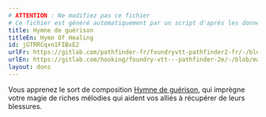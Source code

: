 ```yaml
---
# ATTENTION : Ne modifiez pas ce fichier
# Ce fichier est généré automatiquement par un script d'après les données du module Foundry VTT officiel et de sa traduction
title: Hymne de guérison
titleEn: Hymn Of Healing
id: jGTRRCqxn1FIBxE2
urlFr: https://gitlab.com/pathfinder-fr/foundryvtt-pathfinder2-fr/-/blob/master/data/feats/jGTRRCqxn1FIBxE2.htm
urlEn: https://gitlab.com/hooking/foundry-vtt---pathfinder-2e/-/blob/master/packs/data/feats.db/hymn-of-healing.json
layout: dons
---
```

Vous apprenez le sort de composition [Hymne de guérison](../sorts/hymne-de-guérison.html), qui imprègne votre magie de riches mélodies qui aident vos alliés à récupérer de leurs blessures.
